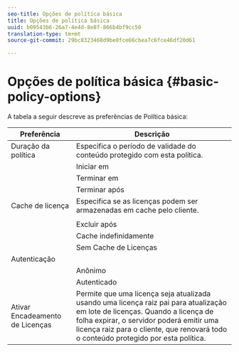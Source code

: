 ```yaml
---
seo-title: Opções de política básica
title: Opções de política básica
uuid: b09543b6-26a7-4e4d-8e8f-866b4bf9cc50
translation-type: tm+mt
source-git-commit: 29bc8323460d9be0fce66cbea7c6fce46df20d61

---
```



# Opções de política básica {#basic-policy-options}

A tabela a seguir descreve as preferências de Política básica:

| Preferência | Descrição |
|---|---|
| Duração da política | Especifica o período de validade do conteúdo protegido com esta política. |
|  | Iniciar em | As licenças não podem ser usadas até essa data/hora. |
|  | Terminar em | As licenças não podem ser usadas após essa data/hora. |
|  | Terminar após | Especifica a quantidade de tempo que uma licença é válida (em minutos), a partir do momento em que é empacotada. |
| Cache de licença | Especifica se as licenças podem ser armazenadas em cache pelo cliente. |
|  |  | As licenças não podem ser usadas após essa data/hora. |
|  | Excluir após | Especifica o tempo de validade de uma licença (em minutos), a partir do momento em que a licença é emitida pelo servidor de licenças. |
|  | Cache indefinidamente | A licença pode ser armazenada em cache no cliente indefinidamente. |
|  | Sem Cache de Licenças | A licença não pode ser armazenada em cache pelo cliente. Uma nova licença deve ser obtida do servidor sempre que o usuário reproduzir o conteúdo. |
| Autenticação |  |
|  | Anônimo | Nenhuma autenticação é necessária para exibir o conteúdo. |
|  | Autenticado | Autenticação de nome de usuário/senha obrigatória. |
| Ativar Encadeamento de Licenças | Permite que uma licença seja atualizada usando uma licença raiz pai para atualização em lote de licenças. Quando a licença de folha expirar, o servidor poderá emitir uma licença raiz para o cliente, que renovará todo o conteúdo protegido por esta política. |

